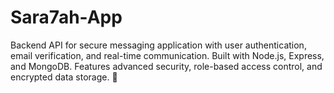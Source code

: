 # Sara7ah-App
Backend API for secure messaging application with user authentication, email verification, and real-time communication. Built with Node.js, Express, and MongoDB. Features advanced security, role-based access control, and encrypted data storage. 🚀
